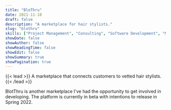```yaml
---
title: "BloThru"
date: 2021-11-10
draft: false
description: "A marketplace for hair stylists."
slug: "blothru"
skills: ["Project Management", "Consulting", "Software Development", "Marketplaces"]
showDate: false
showAuthor: false
showReadingTime: false
showEdit: false
showSummary: true
showPagination: true
---
```


{{< lead >}}
A marketplace that connects customers to vetted hair stylists. 
{{< /lead >}}

BlotThru is another marketplace I've had the opportunity to get involved in developing. The platform is currently in beta with intentions to release in Spring 2022. 